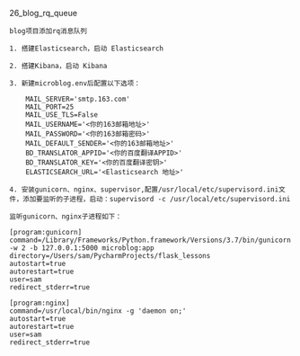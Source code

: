 26_blog_rq_queue



    blog项目添加rq消息队列
    
    1. 搭建Elasticsearch，启动 Elasticsearch
    
    2. 搭建Kibana，启动 Kibana
    
    3. 新建microblog.env后配置以下选项：
    
        MAIL_SERVER='smtp.163.com'
        MAIL_PORT=25
        MAIL_USE_TLS=False
        MAIL_USERNAME='<你的163邮箱地址>'
        MAIL_PASSWORD='<你的163邮箱密码>'
        MAIL_DEFAULT_SENDER='<你的163邮箱地址>'
        BD_TRANSLATOR_APPID='<你的百度翻译APPID>'
        BD_TRANSLATOR_KEY='<你的百度翻译密钥>'
        ELASTICSEARCH_URL='<Elasticsearch 地址>'
        
    4. 安装gunicorn、nginx、supervisor,配置/usr/local/etc/supervisord.ini文件，添加要监听的子进程，启动：supervisord -c /usr/local/etc/supervisord.ini
    
    监听gunicorn、nginx子进程如下：
    
    [program:gunicorn]
    command=/Library/Frameworks/Python.framework/Versions/3.7/bin/gunicorn -w 2 -b 127.0.0.1:5000 microblog:app
    directory=/Users/sam/PycharmProjects/flask_lessons
    autostart=true
    autorestart=true
    user=sam
    redirect_stderr=true
    
    [program:nginx]
    command=/usr/local/bin/nginx -g 'daemon on;'
    autostart=true
    autorestart=true
    user=sam
    redirect_stderr=true
